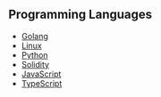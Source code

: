 ## Programming Languages
- [Golang](go)
- [Linux](Linux)
- [Python](python)
- [Solidity](Solidity)
- [JavaScript](js)
- [TypeScript](js)
<!-- - [Rust](Rust) -->
<!-- - [C++](cpp) -->
